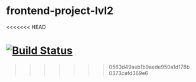 # frontend-project-lvl2
<<<<<<< HEAD

[![Build Status](https://travis-ci.org/Hydazepam/frontend-project-lvl2.svg?branch=master)](https://travis-ci.org/Hydazepam/frontend-project-lvl2)
=======
>>>>>>> 0563d49aeb1b9aede950a1d178b0373cefd369e6

